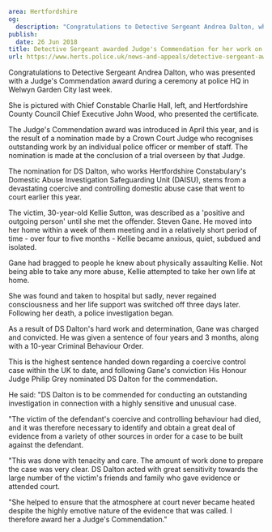 ```yaml
area: Hertfordshire
og:
  description: "Congratulations to Detective Sergeant Andrea Dalton, who was presented with a Judge\u2019s Commendation award during a ceremony at police HQ in Welwyn Garden City last week."
publish:
  date: 26 Jun 2018
title: Detective Sergeant awarded Judge's Commendation for her work on landmark domestic abuse case
url: https://www.herts.police.uk/news-and-appeals/detective-sergeant-awarded-judges-commendation-for-her-work-on-landmark-domestic-abuse-case
```

Congratulations to Detective Sergeant Andrea Dalton, who was presented with a Judge's Commendation award during a ceremony at police HQ in Welwyn Garden City last week.

She is pictured with Chief Constable Charlie Hall, left, and Hertfordshire County Council Chief Executive John Wood, who presented the certificate.

The Judge's Commendation award was introduced in April this year, and is the result of a nomination made by a Crown Court Judge who recognises outstanding work by an individual police officer or member of staff. The nomination is made at the conclusion of a trial overseen by that Judge.

The nomination for DS Dalton, who works Hertfordshire Constabulary's Domestic Abuse Investigation Safeguarding Unit (DAISU), stems from a devastating coercive and controlling domestic abuse case that went to court earlier this year.

The victim, 30-year-old Kellie Sutton, was described as a 'positive and outgoing person' until she met the offender. Steven Gane. He moved into her home within a week of them meeting and in a relatively short period of time - over four to five months - Kellie became anxious, quiet, subdued and isolated.

Gane had bragged to people he knew about physically assaulting Kellie. Not being able to take any more abuse, Kellie attempted to take her own life at home.

She was found and taken to hospital but sadly, never regained consciousness and her life support was switched off three days later. Following her death, a police investigation began.

As a result of DS Dalton's hard work and determination, Gane was charged and convicted. He was given a sentence of four years and 3 months, along with a 10-year Criminal Behaviour Order.

This is the highest sentence handed down regarding a coercive control case within the UK to date, and following Gane's conviction His Honour Judge Philip Grey nominated DS Dalton for the commendation.

He said: "DS Dalton is to be commended for conducting an outstanding investigation in connection with a highly sensitive and unusual case.

"The victim of the defendant's coercive and controlling behaviour had died, and it was therefore necessary to identify and obtain a great deal of evidence from a variety of other sources in order for a case to be built against the defendant.

"This was done with tenacity and care. The amount of work done to prepare the case was very clear. DS Dalton acted with great sensitivity towards the large number of the victim's friends and family who gave evidence or attended court.

"She helped to ensure that the atmosphere at court never became heated despite the highly emotive nature of the evidence that was called. I therefore award her a Judge's Commendation."
